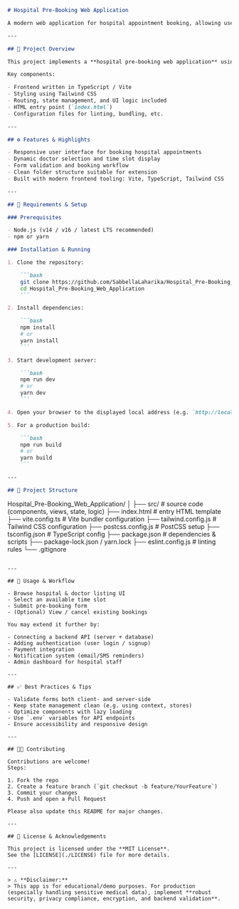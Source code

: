 

````markdown
# Hospital Pre-Booking Web Application

A modern web application for hospital appointment booking, allowing users to select hospitals, doctors, time slots, and make pre-bookings.

---

## 🏥 Project Overview

This project implements a **hospital pre-booking web application** using a web frontend (TypeScript, Vite, Tailwind CSS, etc.). Patients can browse hospitals/doctors, book appointment slots in advance, and manage bookings.

Key components:

- Frontend written in TypeScript / Vite  
- Styling using Tailwind CSS  
- Routing, state management, and UI logic included  
- HTML entry point (`index.html`)  
- Configuration files for linting, bundling, etc.

---

## ⚙️ Features & Highlights

- Responsive user interface for booking hospital appointments  
- Dynamic doctor selection and time slot display  
- Form validation and booking workflow  
- Clean folder structure suitable for extension  
- Built with modern frontend tooling: Vite, TypeScript, Tailwind CSS  

---

## 🧪 Requirements & Setup

### Prerequisites

- Node.js (v14 / v16 / latest LTS recommended)  
- npm or yarn

### Installation & Running

1. Clone the repository:

    ```bash
    git clone https://github.com/SabbellaLaharika/Hospital_Pre-Booking_Web_Application.git
    cd Hospital_Pre-Booking_Web_Application
    ```

2. Install dependencies:

    ```bash
    npm install
    # or
    yarn install
    ```

3. Start development server:

    ```bash
    npm run dev
    # or
    yarn dev
    ```

4. Open your browser to the displayed local address (e.g. `http://localhost:3000`) to see the app in action.

5. For a production build:

    ```bash
    npm run build
    # or
    yarn build
    ```

---

## 📂 Project Structure

````

Hospital_Pre-Booking_Web_Application/
│
├── src/                # source code (components, views, state, logic)
├── index.html          # entry HTML template
├── vite.config.ts      # Vite bundler configuration
├── tailwind.config.js  # Tailwind CSS configuration
├── postcss.config.js   # PostCSS setup
├── tsconfig.json       # TypeScript config
├── package.json        # dependencies & scripts
├── package-lock.json / yarn.lock
├── eslint.config.js    # linting rules
└── .gitignore

```

---

## 🚀 Usage & Workflow

- Browse hospital & doctor listing UI  
- Select an available time slot  
- Submit pre-booking form  
- (Optional) View / cancel existing bookings  

You may extend it further by:

- Connecting a backend API (server + database)  
- Adding authentication (user login / signup)  
- Payment integration  
- Notification system (email/SMS reminders)  
- Admin dashboard for hospital staff  

---

## ✅ Best Practices & Tips

- Validate forms both client- and server-side  
- Keep state management clean (e.g. using context, stores)  
- Optimize components with lazy loading  
- Use `.env` variables for API endpoints  
- Ensure accessibility and responsive design  

---

## 🧑‍💻 Contributing

Contributions are welcome!  
Steps:  

1. Fork the repo  
2. Create a feature branch (`git checkout -b feature/YourFeature`)  
3. Commit your changes  
4. Push and open a Pull Request  

Please also update this README for major changes.

---

## 📄 License & Acknowledgements

This project is licensed under the **MIT License**.  
See the [LICENSE](./LICENSE) file for more details.  

---

> ⚠️ **Disclaimer:**  
> This app is for educational/demo purposes. For production (especially handling sensitive medical data), implement **robust security, privacy compliance, encryption, and backend validation**.

```
